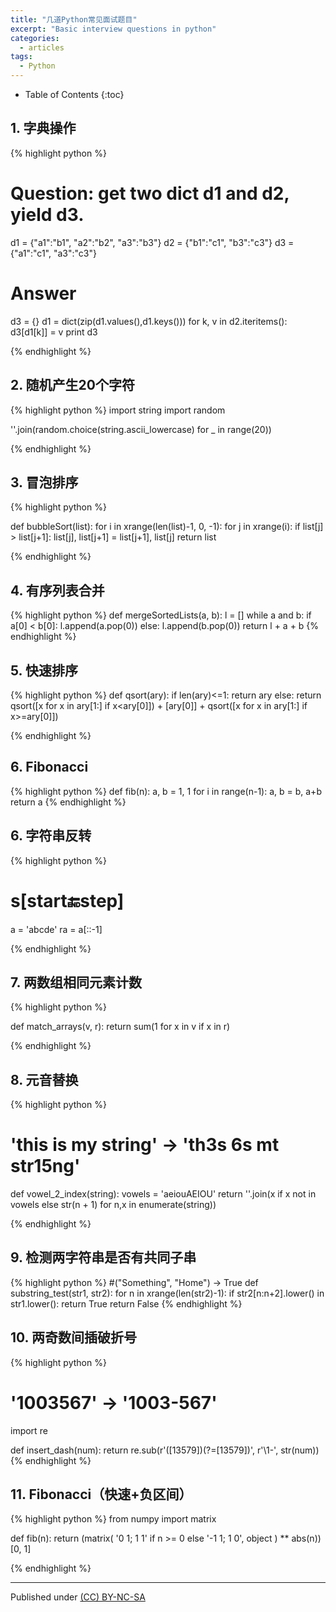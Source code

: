 ```yaml
---
title: "几道Python常见面试题目"
excerpt: "Basic interview questions in python"
categories:
  - articles
tags:
  - Python
---
```


* Table of Contents
{:toc}

## 1. 字典操作

{% highlight python %}
# Question: get two dict d1 and d2, yield d3.
d1 = {"a1":"b1", "a2":"b2", "a3":"b3"}
d2 = {"b1":"c1", "b3":"c3"}
d3 = {"a1":"c1", "a3":"c3"}

# Answer
d3 = {}
d1 = dict(zip(d1.values(),d1.keys()))
for k, v in d2.iteritems():
	d3[d1[k]] = v
print d3

{% endhighlight %}

## 2. 随机产生20个字符
{% highlight python %}
import string
import random

''.join(random.choice(string.ascii_lowercase) for _ in range(20))

{% endhighlight %}

## 3. 冒泡排序
{% highlight python %}

def bubbleSort(list):
	for i in xrange(len(list)-1, 0, -1):
		for j in xrange(i):
			if list[j] > list[j+1]:
				list[j], list[j+1] = list[j+1], list[j]
	return list

{% endhighlight %}

## 4. 有序列表合并
{% highlight python %}
def mergeSortedLists(a, b):
    l = []
    while a and b:
        if a[0] < b[0]:
            l.append(a.pop(0))
        else:
            l.append(b.pop(0))
    return l + a + b
{% endhighlight %}

## 5. 快速排序
{% highlight python %}
def qsort(ary):
	if len(ary)<=1:
		return ary
	else:
		return qsort([x for x in ary[1:] if x<ary[0]]) + [ary[0]] + qsort([x for x in ary[1:] if x>=ary[0]])
	
{% endhighlight %}

## 6. Fibonacci
{% highlight python %}
def fib(n):
	a, b = 1, 1
	for i in range(n-1):
		a, b = b, a+b
	return a
{% endhighlight %}

## 6. 字符串反转
{% highlight python %}
# s[start:end:step]

a = 'abcde'
ra = a[::-1]

{% endhighlight %}

## 7. 两数组相同元素计数
{% highlight python %}

def match_arrays(v, r):
    return sum(1 for x in v if x in r)

{% endhighlight %}

## 8. 元音替换
{% highlight python %}
# 'this is my string' -> 'th3s 6s mt str15ng'
def vowel_2_index(string):
    vowels = 'aeiouAEIOU'
    return ''.join(x if x not in vowels else str(n + 1) for n,x in enumerate(string))

{% endhighlight %}

## 9. 检测两字符串是否有共同子串
{% highlight python %}
#("Something", "Home") -> True
def substring_test(str1, str2):
    for n in xrange(len(str2)-1):
        if str2[n:n+2].lower() in str1.lower():
            return True
    return False
{% endhighlight %}

## 10. 两奇数间插破折号
{% highlight python %}
# '1003567' -> '1003-567'
import re

def insert_dash(num):
    return re.sub(r'([13579])(?=[13579])', r'\1-', str(num))
{% endhighlight %}

## 11. Fibonacci（快速+负区间）
{% highlight python %}
from numpy import matrix

def fib(n):
    return (matrix(
        '0 1; 1 1' if n >= 0 else '-1 1; 1 0', object
        ) ** abs(n))[0, 1]

{% endhighlight %}



---
Published under <a rel="license" href="http://creativecommons.org/licenses/by-nc-sa/3.0/">(CC) BY-NC-SA </a>
